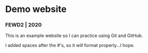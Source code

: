 # Demo website
### FEWD2 | 2020

This is an example website so I can practice using Git and GitHub.

I added spaces after the #'s, so it will format properly...I hope.